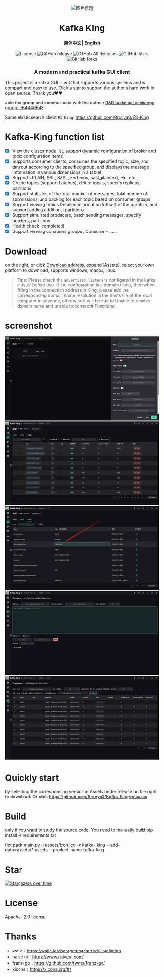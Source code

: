 <p align="center">
  <img src="docs/snap/icon.ico" alt="图片标题">
</p>
<h1 align="center">Kafka King </h1>

<h4 align="center"><strong>简体中文</strong> | <a href="https://github.com/Bronya0/Kafka-King/blob/wails/readme-en.md">English</a></h4>


<div align="center">

![License](https://img.shields.io/github/license/Bronya0/Kafka-King)
![GitHub release](https://img.shields.io/github/release/Bronya0/Kafka-King)
![GitHub All Releases](https://img.shields.io/github/downloads/Bronya0/Kafka-King/total)
![GitHub stars](https://img.shields.io/github/stars/Bronya0/Kafka-King)
![GitHub forks](https://img.shields.io/github/forks/Bronya0/Kafka-King)
<h3 align="center">A modern and practical kafka GUI client </h3>

<strong></strong>
</div>


This project is a kafka GUI client that supports various systems and is compact and easy to use.
Click a star to support the author's hard work in open source. Thank you❤❤

Join the group and communicate with the author: <a target="_blank" href="https://qm.qq.com/cgi-bin/qm/qr?k=pDqlVFyLMYEEw8DPJlRSBN27lF8qHV2v&jump_from= webapi&authKey=Wle/K0ARM1YQWlpn6vvfiZuMedy2tT9BI73mUvXVvCuktvi0fNfmNR19Jhyrf2Nz">R&D technical exchange group: 964440643</a>

Same elasticsearch client `ES-King`: https://github.com/Bronya0/ES-King

# Kafka-King function list
- [x] View the cluster node list, support dynamic configuration of broker and topic configuration items!
- [x] Supports consumer clients, consumes the specified topic, size, and timeout according to the specified group, and displays the message information in various dimensions in a table!
- [x] Supports PLAIN, SSL, SASL, kerberos, sasl_plaintext, etc. etc. 
- [x] Create topics (support batches), delete topics, specify replicas, partitions
- [x] Support statistics of the total number of messages, total number of submissions, and backlog for each topic based on consumer groups
- [x] Support viewing topics Detailed information (offset) of the partition, and support adding additional partitions
- [x] Support simulated producers, batch sending messages, specify headers, partitions
- [x] Health check (completed)
- [x] Support viewing consumer groups , Consumer- ……

# Download
on the right, or click [Download address](https://github.com/Bronya0/Kafka-King/releases), expand [Assets], select your own platform to download, supports windows, macos, linux.

> Tips: Please check the `advertised.listeners` configured in the kafka cluster before use. If the configuration is a domain name, then when filling in the connection address in King, please add the corresponding domain name resolution in the hosts file of the local computer in advance, otherwise it will be due to Unable to resolve domain name and unable to connect# Functional 

# screenshot
![](docs/snap/img_4.png)
![](docs/snap/img.png)
![](docs/snap/img_1.png)
![](docs/snap/img_2.png)
![](docs/snap/img_3.png)

# Quickly start
by selecting the corresponding version in Assets under release on the right to download.
Or click https://github.com/Bronya0/Kafka-King/releases

# Build
only if you want to study the source code. You need to manually build pip install -r requirements.txt

flet pack main.py -i assets/icon.ico -n kafka- king --add-data=assets/*:assets --product-name kafka-king


# Star
[![Stargazers over time](https://starchart.cc/Bronya0/Kafka-King.svg)](https://starchart.cc/Bronya0/Kafka-King)

# License
Apache- 2.0 license

# Thanks
- wails：https://wails.io/docs/gettingstarted/installation
- naive ui：https://www.naiveui.com/
- franz-go：https://github.com/twmb/franz-go/
- xicons：https://xicons.org/#/

